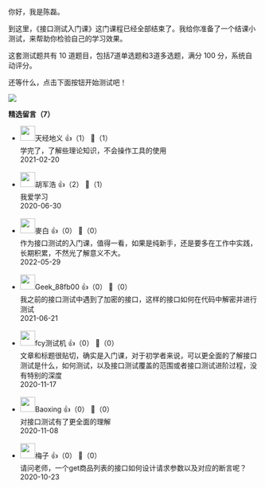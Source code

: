 你好，我是陈磊。

到这里，《接口测试入门课》这门课程已经全部结束了。我给你准备了一个结课小测试，来帮助你检验自己的学习效果。

这套测试题共有 10 道题目，包括7道单选题和3道多选题，满分 100 分，系统自动评分。

还等什么，点击下面按钮开始测试吧！

[![](https://static001.geekbang.org/resource/image/28/a4/28d1be62669b4f3cc01c36466bf811a4.png?wh=1142%2A201)](https://time.geekbang.org/quiz/intro?act_id=169&exam_id=390)
<div><strong>精选留言（7）</strong></div><ul>
<li><img src="https://static001.geekbang.org/account/avatar/00/18/cd/eb/ca154f0c.jpg" width="30px"><span>天经地义</span> 👍（1） 💬（1）<div>学完了，了解些理论知识，不会操作工具的使用</div>2021-02-20</li><br/><li><img src="https://thirdwx.qlogo.cn/mmopen/vi_32/Q0j4TwGTfTJnXcW6IEswSZsIbz7SicXwXoXib2qJunE4oO7TMzUYMfiaiciat8ylClXia62yjbGG9DvLJhgfT2zGiaPug/132" width="30px"><span>胡军浩</span> 👍（2） 💬（1）<div>我爱学习</div>2020-06-30</li><br/><li><img src="https://static001.geekbang.org/account/avatar/00/13/4a/23/6800a1b6.jpg" width="30px"><span>麥白</span> 👍（0） 💬（0）<div>作为接口测试的入门课，值得一看，如果是纯新手，还是要多在工作中实践，长期积累，不然光了解意义不大。</div>2022-05-29</li><br/><li><img src="https://thirdwx.qlogo.cn/mmopen/vi_32/gDdDyl6Txc6ictXNfx39XdFzpREpiakc6JYZdK9L9WhuiaS7iaKjmeDOJsLQhLnVfXdQrN0diclE12a7CB2hfg1tjKQ/132" width="30px"><span>Geek_88fb00</span> 👍（0） 💬（0）<div>我之前的接口测试中遇到了加密的接口，这样的接口如何在代码中解密并进行测试
</div>2021-06-21</li><br/><li><img src="https://static001.geekbang.org/account/avatar/00/22/9d/c2/3482a1fd.jpg" width="30px"><span>fcy测试机</span> 👍（0） 💬（0）<div>文章和标题很贴切，确实是入门课，对于初学者来说，可以更全面的了解接口测试是什么，如何测试，以及接口测试覆盖的范围或者接口测试进阶过程，没有特别的深度</div>2020-11-17</li><br/><li><img src="https://static001.geekbang.org/account/avatar/00/15/0b/0b/b742a599.jpg" width="30px"><span>Baoxing</span> 👍（0） 💬（0）<div>对接口测试有了更全面的理解</div>2020-11-08</li><br/><li><img src="https://static001.geekbang.org/account/avatar/00/18/34/eb/137aba7e.jpg" width="30px"><span>梅子</span> 👍（0） 💬（0）<div>请问老师，一个get商品列表的接口如何设计请求参数以及对应的断言呢？</div>2020-10-23</li><br/>
</ul>